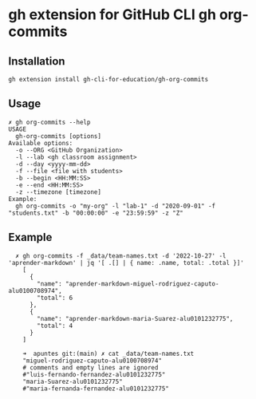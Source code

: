 
# gh extension for GitHub CLI gh org-commits

## Installation

```
gh extension install gh-cli-for-education/gh-org-commits
```

## Usage

```
✗ gh org-commits --help
USAGE
  gh-org-commits [options]
Available options:
  -o --ORG <GitHub Organization>
  -l --lab <gh classroom assignment>
  -d --day <yyyy-mm-dd>
  -f --file <file with students>
  -b --begin <HH:MM:SS>
  -e --end <HH:MM:SS>
  -z --timezone [timezone]
Example:
  gh org-commits -o "my-org" -l "lab-1" -d "2020-09-01" -f "students.txt" -b "00:00:00" -e "23:59:59" -z "Z"
```

## Example


      ✗ gh org-commits -f _data/team-names.txt -d '2022-10-27' -l 'aprender-markdown' | jq '[ .[] | { name: .name, total: .total }]'
        [
          {
            "name": "aprender-markdown-miguel-rodriguez-caputo-alu0100708974",
            "total": 6
          },
          {
            "name": "aprender-markdown-maria-Suarez-alu0101232775",
            "total": 4
          }
        ]

        ➜  apuntes git:(main) ✗ cat _data/team-names.txt 
        "miguel-rodriguez-caputo-alu0100708974"
        # comments and empty lines are ignored
        #"luis-fernando-fernandez-alu0101232775"
        "maria-Suarez-alu0101232775"
        #"maria-fernanda-fernandez-alu0101232775"

